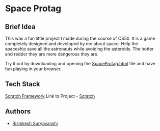 # Space Protag


## Brief Idea
This was a fun little project I made during the course of CS50. It is a game completely designed and developed by me about space.
Help the spaceship save all the astronauts while avoiding the asteroids. The hotter and redder they are more dangerous they are.

Try it out by downloading and opening the [SpaceProtag.html](https://github.com/rishits321/Web-Project/blob/main/SpaceProtag/SpaceProtag.html) file and have fun playing in your browser.


## Tech Stack

[Scratch Framework](https://scratch.mit.edu/)
Link to Project - [Scratch](https://scratch.mit.edu/projects/873239432/)



## Authors

- [Rishikesh Suryavanshi](https://www.github.com/rishits321)
